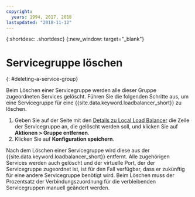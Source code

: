 ```yaml
---
copyright:
  years: 1994, 2017, 2018
lastupdated: "2018-11-12"
---
```


{:shortdesc: .shortdesc}
{:new_window: target="_blank"}

# Servicegruppe löschen
{: #deleting-a-service-group}

Beim Löschen einer Servicegruppe werden alle dieser Gruppe zugeordneten Services gelöscht. Führen Sie die folgenden Schritte aus, um eine Servicegruppe für eine {{site.data.keyword.loadbalancer_short}} zu löschen.

1. Geben Sie auf der Seite mit den [Details zu Local Load Balancer](/docs/infrastructure/local-load-balancer?topic=local-load-balancer-viewing-local-load-balancer-details) die Zeile der Servicegruppe an, die gelöscht werden soll, und klicken Sie auf **Aktionen > Gruppe entfernen**.
2. Klicken Sie auf **Konfiguration speichern**.

Nach dem Löschen einer Servicegruppe wird diese aus der {{site.data.keyword.loadbalancer_short}} entfernt. Alle zugehörigen Services werden auch gelöscht und der virtuelle Port, der der Servicegruppe zugeordnet ist, ist für den Fall verfügbar, dass er zukünftig für eine andere Servicegruppe benötigt wird. Beim Löschen muss der Prozentsatz der Verbindungszuordnung für die verbleibenden Servicegruppen manuell geändert werden.
